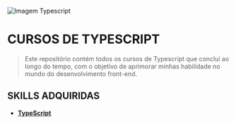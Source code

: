 ![Imagem Typescript](https://github.com/ericinacio/cursos-typescript/assets/61947716/180b222b-a39b-4b3e-b440-ce6852864102)
# CURSOS DE TYPESCRIPT
> Este repositório contém todos os cursos de Typescript que concluí ao longo do tempo, com o objetivo de aprimorar minhas habilidade no mundo do desenvolvimento front-end.

## SKILLS ADQUIRIDAS
- **[TypeScript](https://www.typescriptlang.org/download)**

